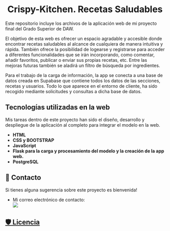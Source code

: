 
<h1 align="center"> Crispy-Kitchen. Recetas Saludables </h1>


Este repositorio incluye los archivos de la aplicación web de mi proyecto final del Grado Superior de DAW.<br/>


El objetivo de esta web es ofrecer un espacio agradable y accesible donde encontrar recetas saludables al alcance de cualquiera de manera intuitiva y rápida.
También ofrece la posibilidad de logearse y registrarse para acceder a diferentes funcionalidades que se irán incorporando, como comentar, añadir favoritos, publicar o enviar sus propias recetas, etc.
Entre las mejoras futuras también se aladirá un filtro de búsqueda por ingredientes. 

Para el trabajo de la carga de información, la app se conecta a una base de datos creada en Supabase que contiene todos los datos de las secciones, recetas y usuarios. Todo lo que aparece en el entorno de cliente, ha sido recogido mediante solicitudes y consultas a dicha base de datos. 


## Tecnologías utilizadas en la web

  Mis tareas dentro de este proyecto han sido el diseño, desarrollo y despliegue de la aplicación al completo para integrar el modelo en la web. 

 - **HTML**
 - **CSS y BOOTSTRAP**
 - **JavaScript**
 - **Flask para la carga y procesamiento del modelo y la creación de la app web.**
 - **PostgreSQL**



## 🔗 Contacto
Si tienes alguna sugerencia sobre este proyecto es bienvenida!

* Mi correo electrónico de contacto:<br/> 
  <a href="mailto:crismll.dev@gmail.com" target="_blank"><img src="https://img.shields.io/badge/Gmail-D14836?style=for-the-badge&logo=gmail&logoColor=white">



## 🛡️ Licencia
